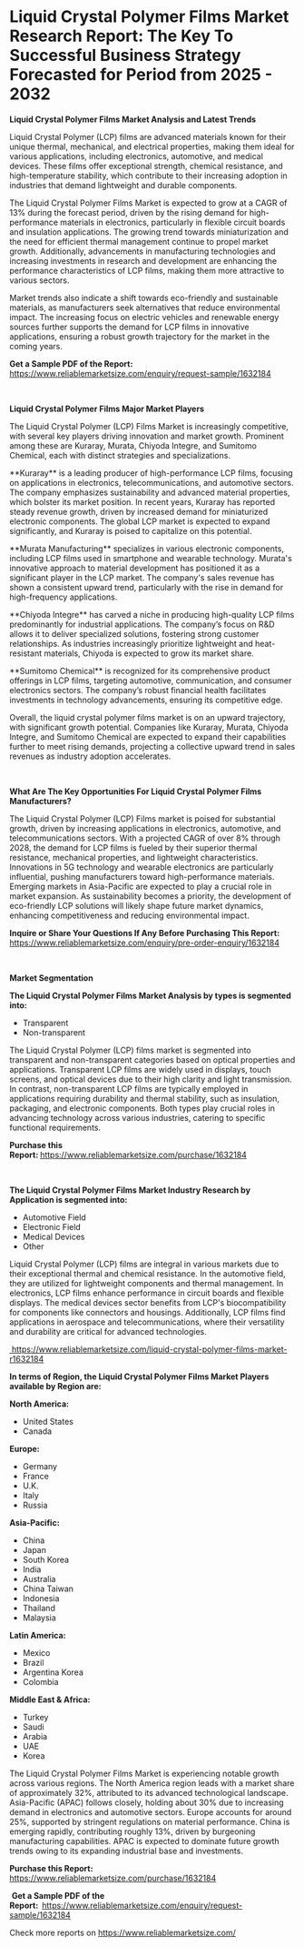 <p><h1>Liquid Crystal Polymer Films Market Research Report: The Key To Successful Business Strategy Forecasted for Period from 2025 - 2032</h1></p><p><strong>Liquid Crystal Polymer Films Market Analysis and Latest Trends</strong></p>
<p><p>Liquid Crystal Polymer (LCP) films are advanced materials known for their unique thermal, mechanical, and electrical properties, making them ideal for various applications, including electronics, automotive, and medical devices. These films offer exceptional strength, chemical resistance, and high-temperature stability, which contribute to their increasing adoption in industries that demand lightweight and durable components.</p><p>The Liquid Crystal Polymer Films Market is expected to grow at a CAGR of 13% during the forecast period, driven by the rising demand for high-performance materials in electronics, particularly in flexible circuit boards and insulation applications. The growing trend towards miniaturization and the need for efficient thermal management continue to propel market growth. Additionally, advancements in manufacturing technologies and increasing investments in research and development are enhancing the performance characteristics of LCP films, making them more attractive to various sectors.</p><p>Market trends also indicate a shift towards eco-friendly and sustainable materials, as manufacturers seek alternatives that reduce environmental impact. The increasing focus on electric vehicles and renewable energy sources further supports the demand for LCP films in innovative applications, ensuring a robust growth trajectory for the market in the coming years.</p></p>
<p><strong>Get a Sample PDF of the Report:&nbsp;</strong> <a href="https://www.reliablemarketsize.com/enquiry/request-sample/1632184?utm_campaign=3075&utm_medium=2&utm_source=Github&utm_content=ia&utm_term=29032025&utm_id=liquid-crystal-polymer-films">https://www.reliablemarketsize.com/enquiry/request-sample/1632184</a></p>
<p>&nbsp;</p>
<p><strong>Liquid Crystal Polymer Films Major Market Players</strong></p>
<p><p>The Liquid Crystal Polymer (LCP) Films Market is increasingly competitive, with several key players driving innovation and market growth. Prominent among these are Kuraray, Murata, Chiyoda Integre, and Sumitomo Chemical, each with distinct strategies and specializations.</p><p>**Kuraray** is a leading producer of high-performance LCP films, focusing on applications in electronics, telecommunications, and automotive sectors. The company emphasizes sustainability and advanced material properties, which bolster its market position. In recent years, Kuraray has reported steady revenue growth, driven by increased demand for miniaturized electronic components. The global LCP market is expected to expand significantly, and Kuraray is poised to capitalize on this potential.</p><p>**Murata Manufacturing** specializes in various electronic components, including LCP films used in smartphone and wearable technology. Murata's innovative approach to material development has positioned it as a significant player in the LCP market. The company's sales revenue has shown a consistent upward trend, particularly with the rise in demand for high-frequency applications.</p><p>**Chiyoda Integre** has carved a niche in producing high-quality LCP films predominantly for industrial applications. The company’s focus on R&D allows it to deliver specialized solutions, fostering strong customer relationships. As industries increasingly prioritize lightweight and heat-resistant materials, Chiyoda is expected to grow its market share.</p><p>**Sumitomo Chemical** is recognized for its comprehensive product offerings in LCP films, targeting automotive, communication, and consumer electronics sectors. The company’s robust financial health facilitates investments in technology advancements, ensuring its competitive edge.</p><p>Overall, the liquid crystal polymer films market is on an upward trajectory, with significant growth potential. Companies like Kuraray, Murata, Chiyoda Integre, and Sumitomo Chemical are expected to expand their capabilities further to meet rising demands, projecting a collective upward trend in sales revenues as industry adoption accelerates.</p></p>
<p>&nbsp;</p>
<p><strong>What Are The Key Opportunities For Liquid Crystal Polymer Films Manufacturers?</strong></p>
<p><p>The Liquid Crystal Polymer (LCP) Films market is poised for substantial growth, driven by increasing applications in electronics, automotive, and telecommunications sectors. With a projected CAGR of over 8% through 2028, the demand for LCP films is fueled by their superior thermal resistance, mechanical properties, and lightweight characteristics. Innovations in 5G technology and wearable electronics are particularly influential, pushing manufacturers toward high-performance materials. Emerging markets in Asia-Pacific are expected to play a crucial role in market expansion. As sustainability becomes a priority, the development of eco-friendly LCP solutions will likely shape future market dynamics, enhancing competitiveness and reducing environmental impact.</p></p>
<p><strong>Inquire or Share Your Questions If Any Before Purchasing This Report:</strong> <a href="https://www.reliablemarketsize.com/enquiry/pre-order-enquiry/1632184?utm_campaign=3075&utm_medium=2&utm_source=Github&utm_content=ia&utm_term=29032025&utm_id=liquid-crystal-polymer-films">https://www.reliablemarketsize.com/enquiry/pre-order-enquiry/1632184</a></p>
<p>&nbsp;</p>
<p><strong>Market Segmentation</strong></p>
<p><strong>The Liquid Crystal Polymer Films Market Analysis by types is segmented into:</strong></p>
<p><ul><li>Transparent</li><li>Non-transparent</li></ul></p>
<p><p>The Liquid Crystal Polymer (LCP) films market is segmented into transparent and non-transparent categories based on optical properties and applications. Transparent LCP films are widely used in displays, touch screens, and optical devices due to their high clarity and light transmission. In contrast, non-transparent LCP films are typically employed in applications requiring durability and thermal stability, such as insulation, packaging, and electronic components. Both types play crucial roles in advancing technology across various industries, catering to specific functional requirements.</p></p>
<p><strong>Purchase this Report:&nbsp;</strong><a href="https://www.reliablemarketsize.com/purchase/1632184?utm_campaign=3075&utm_medium=2&utm_source=Github&utm_content=ia&utm_term=29032025&utm_id=liquid-crystal-polymer-films">https://www.reliablemarketsize.com/purchase/1632184</a></p>
<p>&nbsp;</p>
<p><strong>The Liquid Crystal Polymer Films Market Industry Research by Application is segmented into:</strong></p>
<p><ul><li>Automotive Field</li><li>Electronic Field</li><li>Medical Devices</li><li>Other</li></ul></p>
<p><p>Liquid Crystal Polymer (LCP) films are integral in various markets due to their exceptional thermal and chemical resistance. In the automotive field, they are utilized for lightweight components and thermal management. In electronics, LCP films enhance performance in circuit boards and flexible displays. The medical devices sector benefits from LCP's biocompatibility for components like connectors and housings. Additionally, LCP films find applications in aerospace and telecommunications, where their versatility and durability are critical for advanced technologies.</p></p>
<p><a href="https://www.reliablemarketsize.com/liquid-crystal-polymer-films-market-r1632184?utm_campaign=3075&utm_medium=2&utm_source=Github&utm_content=ia&utm_term=29032025&utm_id=liquid-crystal-polymer-films">&nbsp;https://www.reliablemarketsize.com/liquid-crystal-polymer-films-market-r1632184</a></p>
<p><strong>In terms of Region, the Liquid Crystal Polymer Films Market Players available by Region are:</strong></p>
<p>
    <p> <strong> North America: </strong>
        <ul>
            <li>United States</li>
            <li>Canada</li>
        </ul>
        </p> 
    <p> <strong> Europe: </strong>
        <ul>
            <li>Germany</li>
            <li>France</li>
            <li>U.K.</li>
            <li>Italy</li>
            <li>Russia</li>
        </ul>
        </p> 
    <p> <strong> Asia-Pacific: </strong>
        <ul>
            <li>China</li>
            <li>Japan</li>
            <li>South Korea</li>
            <li>India</li>
            <li>Australia</li>
            <li>China Taiwan</li>
            <li>Indonesia</li>
            <li>Thailand</li>
            <li>Malaysia</li>
        </ul>
        </p> 
    <p> <strong> Latin America: </strong>
        <ul>
            <li>Mexico</li>
            <li>Brazil</li>
            <li>Argentina Korea</li>
            <li>Colombia</li>
        </ul>
        </p> 
    <p> <strong> Middle East & Africa: </strong>
        <ul>
            <li>Turkey</li>
            <li>Saudi</li>
            <li>Arabia</li>
            <li>UAE</li>
            <li>Korea</li>
        </ul>
    </p>
    </p>
<p><p>The Liquid Crystal Polymer Films Market is experiencing notable growth across various regions. The North America region leads with a market share of approximately 32%, attributed to its advanced technological landscape. Asia-Pacific (APAC) follows closely, holding about 30% due to increasing demand in electronics and automotive sectors. Europe accounts for around 25%, supported by stringent regulations on material performance. China is emerging rapidly, contributing roughly 13%, driven by burgeoning manufacturing capabilities. APAC is expected to dominate future growth trends owing to its expanding industrial base and investments.</p></p>
<p><strong>Purchase this Report: </strong><a href="https://www.reliablemarketsize.com/purchase/1632184?utm_campaign=3075&utm_medium=2&utm_source=Github&utm_content=ia&utm_term=29032025&utm_id=liquid-crystal-polymer-films">https://www.reliablemarketsize.com/purchase/1632184</a></p>
<p>&nbsp;<strong>Get a Sample PDF of the Report:&nbsp;&nbsp;</strong><a href="https://www.reliablemarketsize.com/enquiry/request-sample/1632184?utm_campaign=3075&utm_medium=2&utm_source=Github&utm_content=ia&utm_term=29032025&utm_id=liquid-crystal-polymer-films">https://www.reliablemarketsize.com/enquiry/request-sample/1632184</a></p>
<p><strong></strong></p>
<p>Check more reports on <a href="https://www.reliablemarketsize.com/?utm_campaign=3075&utm_medium=2&utm_source=Github&utm_content=ia&utm_term=29032025&utm_id=liquid-crystal-polymer-films">https://www.reliablemarketsize.com/</a></p>
